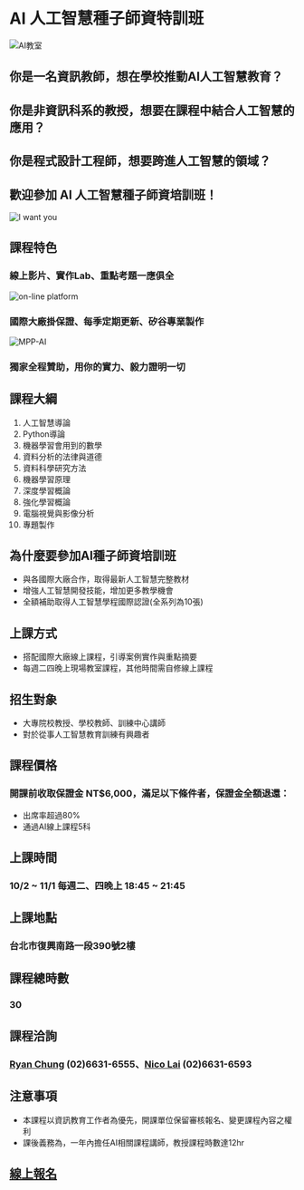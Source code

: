 # AI 人工智慧種子師資特訓班
![AI教室](https://pictures.ozy.com/pictures/600x337/1/5/6/103156_ai_ep5.jpg)
## 你是一名資訊教師，想在學校推動AI人工智慧教育？
## 你是非資訊科系的教授，想要在課程中結合人工智慧的應用？
## 你是程式設計工程師，想要跨進人工智慧的領域？
## 歡迎參加 AI 人工智慧種子師資培訓班！
![I want you](https://i.pinimg.com/originals/a6/4d/c4/a64dc48040a297ff4fb89fb3cf888f43.jpg)
## 課程特色
### 線上影片、實作Lab、重點考題一應俱全
![on-line platform](https://image.ibb.co/gOO9kz/2018_08_17_12_25_10.png)
### 國際大廠掛保證、每季定期更新、矽谷專業製作
![MPP-AI](https://image.ibb.co/iSQpkz/2018_08_17_12_30_30.png)
### 獨家全程贊助，用你的實力、毅力證明一切
## 課程大綱
01. 人工智慧導論
02. Python導論
03. 機器學習會用到的數學
04. 資料分析的法律與道德
05. 資料科學研究方法
06. 機器學習原理
07. 深度學習概論
08. 強化學習概論
09. 電腦視覺與影像分析
10. 專題製作
## 為什麼要參加AI種子師資培訓班
* 與各國際大廠合作，取得最新人工智慧完整教材
* 增強人工智慧開發技能，增加更多教學機會
* 全額補助取得人工智慧學程國際認證(全系列為10張)
## 上課方式
* 搭配國際大廠線上課程，引導案例實作與重點摘要
* 每週二四晚上現場教室課程，其他時間需自修線上課程
## 招生對象
* 大專院校教授、學校教師、訓練中心講師
* 對於從事人工智慧教育訓練有興趣者
## 課程價格
### 開課前收取保證金 NT$6,000，滿足以下條件者，保證金全額退還：
* 出席率超過80%
* 通過AI線上課程5科
## 上課時間
### 10/2 ~ 11/1 每週二、四晚上 18:45 ~ 21:45
## 上課地點
### 台北市復興南路一段390號2樓
## 課程總時數
### 30
## 課程洽詢
### [Ryan Chung](mailto:ryan@iii.org.tw) (02)6631-6555、[Nico Lai](mailto:wl9208@iii.org.tw) (02)6631-6593
## 注意事項
* 本課程以資訊教育工作者為優先，開課單位保留審核報名、變更課程內容之權利
* 課後義務為，一年內擔任AI相關課程講師，教授課程時數達12hr
## [線上報名](https://w3.iiiedu.org.tw/coursedetail.php?id=DPR863T&l=30&c=DPR863T1802)






